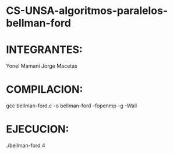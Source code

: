 


# CS-UNSA-algoritmos-paralelos-bellman-ford



# 	INTEGRANTES: 
Yonel Mamani
Jorge Macetas

#	COMPILACION:	
gcc bellman-ford.c -o bellman-ford -fopenmp -g -Wall 
# EJECUCION:
./bellman-ford 4

